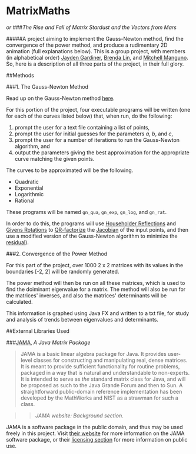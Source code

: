 MatrixMaths
==========
_or_
###_The Rise and Fall of Matrix Stardust and the Vectors from Mars_


#####A project aiming to implement the Gauss-Newton method, find the convergence of the power method, and produce a rudimentary 2D animation (full explanations below).  This is a group project, with members (in alphabetical order) [Jayden Gardiner][1], [Brenda Lin][2], and [Mitchell Manguno][3]. So, here is a description of all three parts of the project, in their full glory.


##Methods

###1. The Gauss-Newton Method

Read up on the Gauss-Newton method [here][4].

For this portion of the project, four executable programs will be written (one for each of the curves listed below) that, when run, do the following:

1. prompt the user for a text file containing a list of points,
2. prompt the user for initial guesses for the parameters _a_, _b_, and _c_,
3. prompt the user for a number of iterations to run the Gauss-Newton algorithm, and
4. output the parameters giving the best approximation for the appropriate curve matching the given points.

The curves to be approximated will be the following.

* Quadratic
* Exponential
* Logarithmic
* Rational

These programs will be named `gn_qua`, `gn_exp`, `gn_log`, and `gn_rat`.

In order to do this, the programs will use [Householder Reflections][5] and [Givens Rotations][6] to [QR-factorize][7] the [Jacobian][8] of the input points, and then use a modified version of the Gauss-Newton algorithm to minimize the [residual][9]).

###2. Convergence of the Power Method

For this part of the project, over 1000 2 x 2 matrices with its values in the boundaries [-2, 2] will be randomly generated.

The power method will then be run on all these matrices, which is used to find the doiminant eigenvalue for a matrix. The method will also be run for the matrices' inverses, and also the matrices' determinants will be calculated.

This information is graphed using Java FX and written to a txt file, for study and analysis of trends between eigenvalues and determinants.

##External Libraries Used

###[JAMA][10], _A Java Matrix Package_

>JAMA is a basic linear algebra package for Java. It provides user-level classes for constructing and manipulating real, dense matrices. It is meant to provide sufficient functionality for routine problems, packaged in a way that is natural and understandable to non-experts. It is intended to serve as _the_ standard matrix class for Java, and will be proposed as such to the Java Grande Forum and then to Sun. A straightforward public-domain reference implementation has been developed by the MathWorks and NIST as a strawman for such a class.

>> <cite>_JAMA website:_ Background _section_</cite>.

JAMA is a software package in the public domain, and thus may be used freely in this project. Visit [their website][11] for more information on the JAMA software package, or their [licensing section][12] for more information on public use.


[1]: https://github.com/jaydengardiner
[2]: https://github.com/brendaxlin
[3]: https://github.com/mmanguno
[4]: http://en.wikipedia.org/wiki/Gauss%E2%80%93Newton_algorithm
[5]: http://en.wikipedia.org/wiki/Householder_transformation
[6]: http://en.wikipedia.org/wiki/Givens_rotation
[7]: http://en.wikipedia.org/wiki/QR_decomposition
[8]: http://en.wikipedia.org/wiki/Jacobian_matrix_and_determinant
[9]: http://en.wikipedia.org/wiki/Residual_(numerical_analysis)
[10]: http://math.nist.gov/javanumerics/jama/
[11]: http://math.nist.gov/javanumerics/jama/
[12]: http://math.nist.gov/javanumerics/jama/#license
